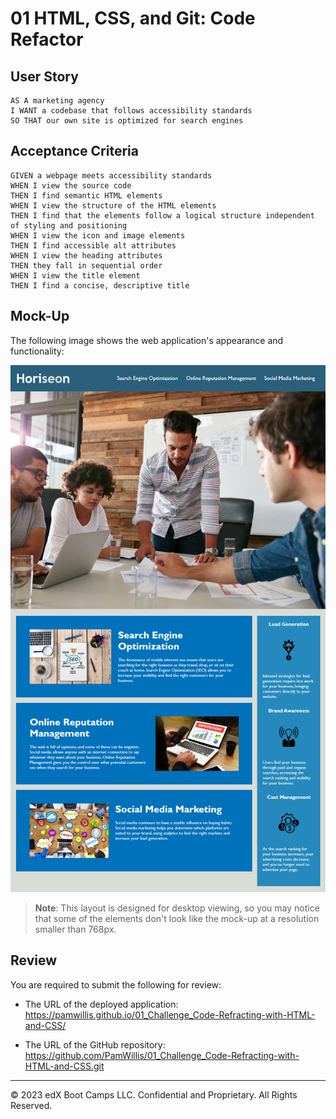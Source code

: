 # 01 HTML, CSS, and Git: Code Refactor
## User Story

```
AS A marketing agency
I WANT a codebase that follows accessibility standards
SO THAT our own site is optimized for search engines
```

## Acceptance Criteria

```
GIVEN a webpage meets accessibility standards
WHEN I view the source code
THEN I find semantic HTML elements
WHEN I view the structure of the HTML elements
THEN I find that the elements follow a logical structure independent of styling and positioning
WHEN I view the icon and image elements
THEN I find accessible alt attributes
WHEN I view the heading attributes
THEN they fall in sequential order
WHEN I view the title element
THEN I find a concise, descriptive title
```

## Mock-Up

The following image shows the web application's appearance and functionality:

![The Horiseon webpage includes a navigation bar, a header image, and cards with text and images at the bottom of the page.](./Assets/images/01-html-css-git-homework-demo.png)

> **Note**: This layout is designed for desktop viewing, so you may notice that some of the elements don't look like the mock-up at a resolution smaller than 768px. 

## Review

You are required to submit the following for review:

* The URL of the deployed application: https://pamwillis.github.io/01_Challenge_Code-Refracting-with-HTML-and-CSS/

* The URL of the GitHub repository: https://github.com/PamWillis/01_Challenge_Code-Refracting-with-HTML-and-CSS.git

---
© 2023 edX Boot Camps LLC. Confidential and Proprietary. All Rights Reserved.
